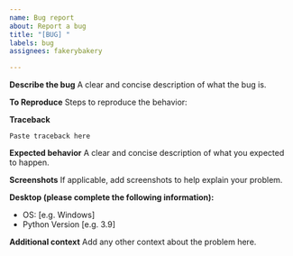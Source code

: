 ```yaml
---
name: Bug report
about: Report a bug
title: "[BUG] "
labels: bug
assignees: fakerybakery

---
```


**Describe the bug**
A clear and concise description of what the bug is.

**To Reproduce**
Steps to reproduce the behavior:

**Traceback**
```
Paste traceback here
```

**Expected behavior**
A clear and concise description of what you expected to happen.

**Screenshots**
If applicable, add screenshots to help explain your problem.

**Desktop (please complete the following information):**
 - OS: [e.g. Windows]
 - Python Version [e.g. 3.9]

**Additional context**
Add any other context about the problem here.
